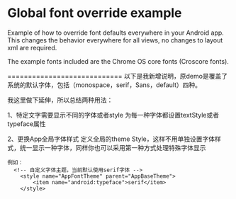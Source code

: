 Global font override example
============================

Example of how to override font defaults everywhere in your Android app.
This changes the behavior everywhere for all views, no changes to layout xml are required.

The example fonts included are the Chrome OS core fonts (Croscore fonts).

============================
以下是我新增说明，原demo是覆盖了系统的默认字体，包括（monospace，serif，Sans，default）四种。

我这里做下延伸，所以总结两种用法：

1、特定文字需要显示不同的字体或者style
    为每一种字体都设置textStyle或者typeface属性
    
2、更换App全局字体样式
    定义全局的theme Style，这样不用单独设置字体样式，统一显示一种字体，同样你也可以采用第一种方式处理特殊字体显示
    
    例如：
      <!-- 自定义字体主题，当前默认使用serif字体 -->
        <style name="AppFontTheme" parent="AppBaseTheme">
            <item name="android:typeface">serif</item>
        </style>
